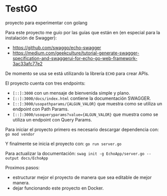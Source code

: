 # TestGO
proyecto para experimentar con golang

Para este proyecto me guío por las guías que están en (en especial para la instalación de Swagger):
 
 - https://github.com/swaggo/echo-swagger
 - https://medium.com/geekculture/tutorial-generate-swagger-specification-and-swaggerui-for-echo-go-web-framework-3ac33afc77e2

De momento se usa se está utilizando la librería `ECHO` para crear APIs.

El proyecto cuenta con tres endpoints:

 - `[::]:3000` con un mensaje de bienvenida simple y plano.
 - `[::]:3000/docs/index.html` contiene la documentación SWAGGER.
 - `[::]:3000/usopathparams/{ALGUN_VALOR}` que muestra como se utiliza un endpoint con Path Params.
 - `[::]:3000/usoqueryparams?value={ALGUN_VALOR}` que muestra como se utiliza un endpoint con Query Params.

 Para iniciar el proyecto primero es necesario descargar dependencia con:
`go mod vendor`

Y finalmente se inicia el proyecto con:
`go run server.go`

Para actualizar la documentación:
`swag init -g EchoApp/server.go --output docs/EchoApp`

Proximos pasos:
 - estructurar mejor el proyecto de manera que sea editable de mejor manera.
 - dejar funcionando este proyecto en Docker.
